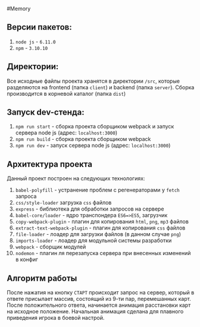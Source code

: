 #Memory

## Версии пакетов:
1. `node js` - `6.11.0`
2. `npm` - `3.10.10`

## Директории:
Все исходные файлы проекта хранятся в директории `/src`, которые разделяются на frontend (папка `client`) и backend (папка
`server`). Сборка производится в корневой каталог (папка `dist`)

## Запуск dev-стенда:
1. `npm run start` -  сборка проекта сборщиком webpack и запуск сервера node js (адрес: `localhost:3000`)
2. `npm run build` - сборка проекта сборщиком webpack
3. `npm run dev` - запуск сервера node js (адрес: `localhost:3000`)

## Архитектура проекта
Данный проект построен на следующих технологиях:
1. `babel-polyfill` - устранение проблем с регенераторами у `fetch` запроса
2. `css/style-loader` загрузка `css` файлов
3. `express` - библиотека для обработки запросов на сервере
4. `babel-core/loader` - ядро транспондера `ES6=>ES5`, загрузчик
5. `copy-webpack-plugin` - плагин для копирования `html`, `png`, `mp3` файлов
6. `extract-text-webpack-plugin` - плагин для копирования `css` файлов
7. `file-loader` - лоадер для загрузки файлов (в данном случае `png`)
8. `imports-loader` - лоадер для модульной системы разработки
9. `webpack` - сборщик модулей
10. `nodemon` - плагин ля перезапуска сервера при внесенных изменений в конфиг

## Алгоритм работы
После нажатия на кнопку `СТАРТ` происходит запрос на сервер, который в ответе присылает массив, состоящий из 9-ти пар, перемешанных карт. После положительного ответа, начинается анимация расстановки карт на исходное положение. Начальная анимация сделана для плавного приведения игрока в боевой настрой. 
